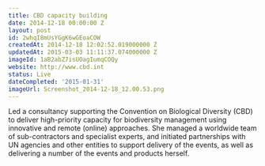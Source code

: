 ```yaml
---
title: CBD capacity building
date: 2014-12-18 00:00:00 Z
layout: post
id: 2whqI8mUsYGgK6wGEoaCOW
createdAt: 2014-12-18 12:02:52.019000000 Z
updatedAt: 2015-03-03 11:11:37.074000000 Z
imageId: 1aB2abZ7isUOagIumqCOQy
website: http://www.cbd.int
status: Live
dateCompleted: '2015-01-31'
imageUrl: Screenshot_2014-12-18_12.00.53.png
---
```


Led a consultancy supporting the Convention on Biological Diversity (CBD) to deliver high-priority capacity for biodiversity management using innovative and remote (online) approaches. She managed a worldwide team of sub-contractors and specialist experts, and initiated partnerships with UN agencies and other entities to support delivery of the events, as well as delivering a number of the events and products herself. 